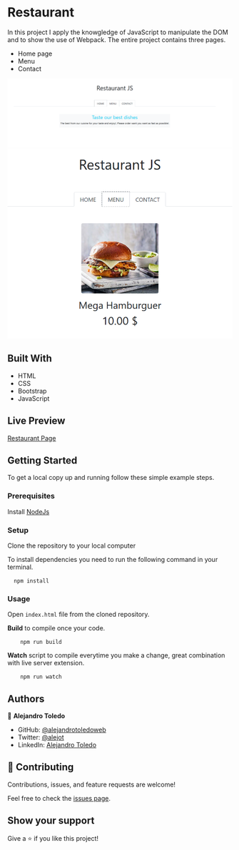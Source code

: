 
# Restaurant

In this project I apply the knowgledge of JavaScript to manipulate the DOM and to show the use of Webpack.
The entire project contains three pages. 
- Home page
- Menu
- Contact

![](./assets/images/home-screen-shot.png)
![](./assets/images/menu-screenshot.png)

## Built With

- HTML
- CSS
- Bootstrap
- JavaScript

## Live Preview

[Restaurant Page](https://rawcdn.githack.com/alejandrotoledoweb/js_restaurant/7d03c46746c2c9fc0fa5f45ee9b650a58c35e557/dist/index.html)

## Getting Started

To get a local copy up and running follow these simple example steps.

### Prerequisites

Install [NodeJs](https://nodejs.org/en/download/)

### Setup

Clone the repository to your local computer

To install dependencies you need to run the following command in your terminal.

```
  npm install
```

### Usage

Open `index.html` file from the cloned repository.

**Build** to compile once your code.

```
    npm run build
```

**Watch** script to compile everytime you make a change, great combination with live server extension.

```
    npm run watch
```

## Authors

👤  **Alejandro Toledo**


- GitHub: [@alejandrotoledoweb](https://github.com/alejandrotoledoweb)
- Twitter: [@alejot](https://twitter.com/alejot)
- LinkedIn: [Alejandro Toledo](https://www.linkedin.com/in/alejandro-toledo-3b444b109/)


## 🤝 Contributing

Contributions, issues, and feature requests are welcome!

Feel free to check the [issues page](https://github.com/alejandrotoledoweb/js_restaurant/issues).

## Show your support

Give a ⭐️ if you like this project!